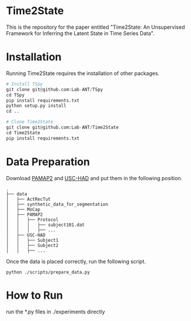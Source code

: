 # Time2State

This is the repository for the paper entitled "Time2State: An Unsupervised Framework for Inferring the Latent State in Time Series Data".

# Installation

Running Time2State requires the installation of other packages.

```python
# Install TSpy
git clone git@github.com:Lab-ANT/TSpy
cd TSpy
pip install requirements.txt
python setup.py install
cd ..

# Clone Time2State
git clone git@github.com:Lab-ANT/Time2State
cd Time2State
pip install requirements.txt
```

# Data Preparation

Download [PAMAP2](http://www.pamap.org/demo.html) and [USC-HAD](http://sipi.usc.edu/had/) and put them in the following position. 

```
.
├── data
│   ├── ActRecTut
│   ├── synthetic_data_for_segmentation
│   ├── MoCap
│   ├── PAMAP2
│   │   ├── Protocol
│   │   │   ├── subject101.dat
│   │   │   ├── ...
│   ├── USC-HAD
│   │   ├── Subject1
│   │   ├── Subject2
│   │   ├── ...
```

Once the data is placed correctly, run the following script.
```
python ./scripts/prepare_data.py
```

# How to Run

run the *.py files in ./experiments directly
